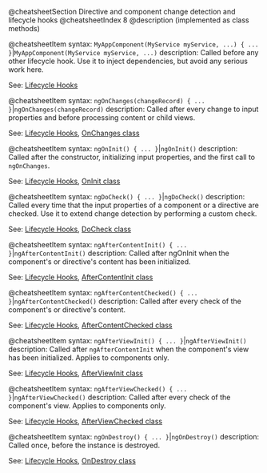 @cheatsheetSection
Directive and component change detection and lifecycle hooks
@cheatsheetIndex 8
@description
(implemented as class methods)

@cheatsheetItem
syntax:
`MyAppComponent(MyService myService, ...) { ... }`|`MyAppComponent(MyService myService, ...)`
description:
Called before any other lifecycle hook. Use it to inject dependencies, but avoid any serious work here.

See: [Lifecycle Hooks](/angular/guide/lifecycle-hooks)


@cheatsheetItem
syntax:
`ngOnChanges(changeRecord) { ... }`|`ngOnChanges(changeRecord)`
description:
Called after every change to input properties and before processing content or child views.

See: [Lifecycle Hooks](/angular/guide/lifecycle-hooks),
[OnChanges class](/angular/api/angular2.core/OnChanges-class)


@cheatsheetItem
syntax:
`ngOnInit() { ... }`|`ngOnInit()`
description:
Called after the constructor, initializing input properties, and the first call to `ngOnChanges`.

See: [Lifecycle Hooks](/angular/guide/lifecycle-hooks),
[OnInit class](/angular/api/angular2.core/OnInit-class)


@cheatsheetItem
syntax:
`ngDoCheck() { ... }`|`ngDoCheck()`
description:
Called every time that the input properties of a component or a directive are checked. Use it to extend change detection by performing a custom check.

See: [Lifecycle Hooks](/angular/guide/lifecycle-hooks),
[DoCheck class](/angular/api/angular2.core/DoCheck-class)


@cheatsheetItem
syntax:
`ngAfterContentInit() { ... }`|`ngAfterContentInit()`
description:
Called after ngOnInit when the component's or directive's content has been initialized.

See: [Lifecycle Hooks](/angular/guide/lifecycle-hooks),
[AfterContentInit class](/angular/api/angular2.core/AfterContentInit-class)


@cheatsheetItem
syntax:
`ngAfterContentChecked() { ... }`|`ngAfterContentChecked()`
description:
Called after every check of the component's or directive's content.

See: [Lifecycle Hooks](/angular/guide/lifecycle-hooks),
[AfterContentChecked class](/angular/api/angular2.core/AfterContentChecked-class)


@cheatsheetItem
syntax:
`ngAfterViewInit() { ... }`|`ngAfterViewInit()`
description:
Called after `ngAfterContentInit` when the component's view has been initialized. Applies to components only.

See: [Lifecycle Hooks](/angular/guide/lifecycle-hooks),
[AfterViewInit class](/angular/api/angular2.core/AfterViewInit-class)


@cheatsheetItem
syntax:
`ngAfterViewChecked() { ... }`|`ngAfterViewChecked()`
description:
Called after every check of the component's view. Applies to components only.

See: [Lifecycle Hooks](/angular/guide/lifecycle-hooks),
[AfterViewChecked class](/angular/api/angular2.core/AfterViewChecked-class)


@cheatsheetItem
syntax:
`ngOnDestroy() { ... }`|`ngOnDestroy()`
description:
Called once, before the instance is destroyed.

See: [Lifecycle Hooks](/angular/guide/lifecycle-hooks),
[OnDestroy class](/angular/api/angular2.core/OnDestroy-class)
